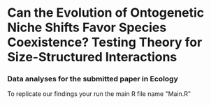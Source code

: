 # Can the Evolution of Ontogenetic Niche Shifts Favor Species Coexistence? Testing Theory for Size-Structured Interactions

### Data analyses for the submitted paper in Ecology

To replicate our findings your run the main R file name "Main.R"
